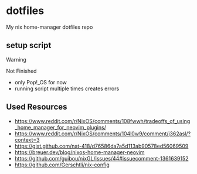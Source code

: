 # dotfiles
My nix home-manager dotfiles repo

## setup script

> [!WARNING]  
> Not Finished
> - only Pop!_OS for now
> - running script multiple times creates errors

## Used Resources
- https://www.reddit.com/r/NixOS/comments/108fwwh/tradeoffs_of_using_home_manager_for_neovim_plugins/
- https://www.reddit.com/r/NixOS/comments/104l0w9/comment/j362asl/?context=3
- https://gist.github.com/nat-418/d76586da7a5d113ab90578ed56069509
- https://breuer.dev/blog/nixos-home-manager-neovim
- https://github.com/guibou/nixGL/issues/44#issuecomment-1361639152
- https://github.com/Gerschtli/nix-config
